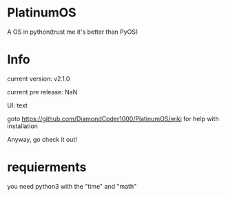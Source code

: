 # PlatinumOS
A OS in python(trust me it's better than PyOS)
# Info
current version: v2.1.0

current pre release: NaN

UI: text

goto https://github.com/DiamondCoder1000/PlatinumOS/wiki for help with installation

Anyway, go check it out!

# requierments
you need python3 with the "time" and "math"

